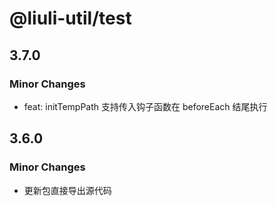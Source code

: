 # @liuli-util/test

## 3.7.0

### Minor Changes

- feat: initTempPath 支持传入钩子函数在 beforeEach 结尾执行

## 3.6.0

### Minor Changes

- 更新包直接导出源代码
